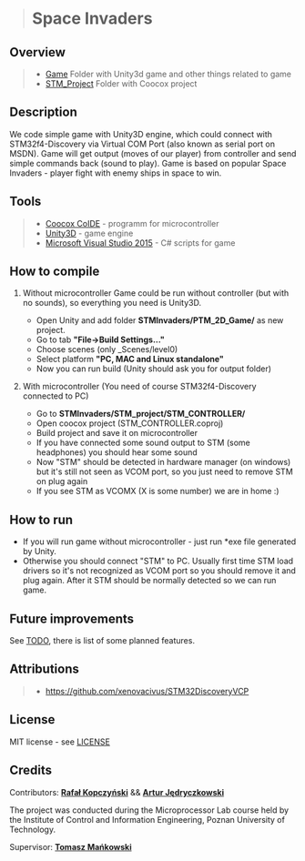 ># Space Invaders

Overview
--------
>- [Game] Folder with Unity3d game and other things related to game
>- [STM_Project] Folder with Coocox project

Description
-----------
We code simple game with Unity3D engine, which could connect with STM32f4-Discovery via
Virtual COM Port (also known as serial port on MSDN). Game will get output (moves of our player)
from controller and send simple commands back (sound to play).
Game is based on popular Space Invaders - player fight with enemy ships in space to win.

Tools
-----
>- [Coocox CoIDE] - programm for microcontroller
>- [Unity3D] - game engine
>- [Microsoft Visual Studio 2015] - C# scripts for game

How to compile
--------------
1. Without microcontroller
Game could be run without controller (but with no sounds), so everything you need is Unity3D. 
	- Open Unity and add folder **STMInvaders/PTM_2D_Game/** as new project.
	- Go to tab **"File->Build Settings..."**
	- Choose scenes (only _Scenes/level0)
	- Select platform **"PC, MAC and Linux standalone"**
	- Now you can run build (Unity should ask you for output folder)

2. With microcontroller (You need of course STM32f4-Discovery connected to PC)
	- Go to **STMInvaders/STM_project/STM_CONTROLLER/**
	- Open coocox project (STM_CONTROLLER.coproj)
	- Build project and save it on microcontroller
	- If you have connected some sound output to STM (some headphones) you should hear some sound
	- Now "STM" should be detected in hardware manager (on windows) but it's still not seen as VCOM port, so you just need to remove STM on plug again
	- If you see STM as VCOMX (X is some number) we are in home :)

How to run
----------
- If you will run game without microcontroller - just run *exe file generated by Unity.
- Otherwise you should connect "STM" to PC. Usually first time STM load drivers so it's not recognized as VCOM port so you should remove it and plug again. After it STM should be normally detected so we can run game.

Future improvements
-------------------
See [TODO], there is list of some planned features.

Attributions
------------
>- https://github.com/xenovacivus/STM32DiscoveryVCP

License
-------
MIT license - see [LICENSE]

Credits
-------

Contributors: **[Rafał Kopczyński]** && **[Artur Jędryczkowski]**


The project was conducted during the Microprocessor Lab course held by the Institute of Control and Information Engineering, Poznan University of Technology.

Supervisor: **[Tomasz Mańkowski]**

[Game]: <https://github.com/PUT-PTM/STMInvaders/tree/master/Game>
[STM_Project]: <https://github.com/PUT-PTM/STMInvaders/tree/master/STM_Project>
[TODO]: <https://github.com/PUT-PTM/STMInvaders/blob/master/TODO.md>
[Rafał Kopczyński]: <https://github.com/rkopczynski>
[Artur Jędryczkowski]: <https://github.com/Martsan324>
[Tomasz Mańkowski]: <https://github.com/Tomasz-Mankowski>
[Coocox CoIDE]: <http://www1.coocox.org/CoIDE/CoIDE_Updates.htm>
[Unity3D]: <www.Unity3d.com>
[Microsoft Visual Studio 2015]: <https://www.visualstudio.com/>
[LICENSE]: <https://github.com/PUT-PTM/STMInvaders/tree/master/LICENSE>
